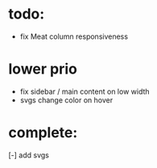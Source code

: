 # todo:
- fix Meat column responsiveness
# lower prio
- fix sidebar / main content on low width
- svgs change color on hover
# complete:
[-] add svgs